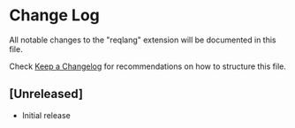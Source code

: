# Change Log

All notable changes to the "reqlang" extension will be documented in this file.

Check [Keep a Changelog](http://keepachangelog.com/) for recommendations on how to structure this file.

## [Unreleased]

- Initial release